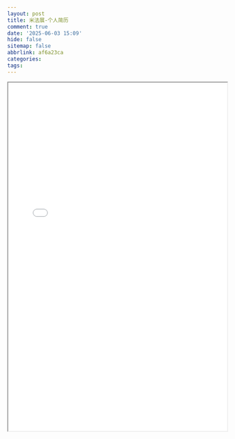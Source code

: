 ```yaml
---
layout: post
title: 米法展-个人简历
comment: true
date: '2025-06-03 15:09'
hide: false
sitemap: false
abbrlink: af6a23ca
categories:
tags:
---
```


<div>
  <iframe 
    src="/pdfjs/web/viewer.html?file=/PDF/米法展-简历.pdf" 
    width="100%" 
    height="800px"
  ></iframe>
</div>